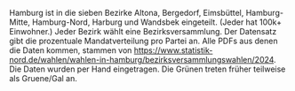 Hamburg ist in die sieben Bezirke Altona, Bergedorf, Eimsbüttel, Hamburg-Mitte, Hamburg-Nord, Harburg und Wandsbek eingeteilt. (Jeder hat 100k+ Einwohner.) Jeder Bezirk wählt eine Bezirksversammlung. Der Datensatz gibt die prozentuale Mandatverteilung pro Partei an. Alle PDFs aus denen die Daten kommen, stammen von https://www.statistik-nord.de/wahlen/wahlen-in-hamburg/bezirksversammlungswahlen/2024. Die Daten wurden per Hand eingetragen. Die Grünen treten früher teilweise als Gruene/Gal an. 